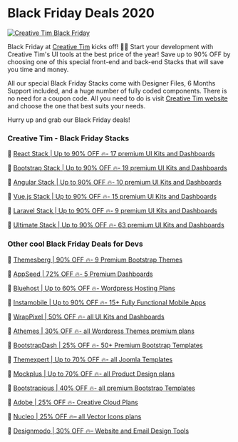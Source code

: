 # Black Friday Deals 2020

[![Creative Tim Black Friday](https://i.imgur.com/LFtlD0u.png)](https://www.creative-tim.com/campaign?utm_medium=social&utm_source=github&utm_campaign=bf+2020+general)

Black Friday at [Creative Tim](https://www.creative-tim.com/campaign?utm_medium=social&utm_source=github&utm_campaign=bf+2020+general) kicks off! 🖤🖤
Start your development with Creative Tim's UI tools at the best price of the year! Save up to 90% OFF by choosing one of this special front-end and back-end Stacks that will save you time and money.

All our special Black Friday Stacks come with Designer Files, 6 Months Support included, and a huge number of fully coded components. There is no need for a coupon code. All you need to do is visit [Creative Tim website](https://www.creative-tim.com/campaign?utm_medium=social&utm_source=github&utm_campaign=bf+2020+general) and choose the one that best suits your needs.

Hurry up and grab our Black Friday deals!


### Creative Tim - Black Friday Stacks

🎁  [React Stack | Up to 90% OFF 🔥- 17 premium UI Kits and Dashboards](https://www.creative-tim.com/stacks/react-stack-bf?utm_medium=social&utm_source=github&utm_campaign=bf+2020+react)

🎁  [Bootstrap Stack | Up to 90% OFF 🔥- 19 premium UI Kits and Dashboards](https://www.creative-tim.com/stacks/bootstrap-stack-bf?utm_medium=social&utm_source=github&utm_campaign=bf+2020+bootstrap)

🎁  [Angular Stack | Up to 90% OFF 🔥- 10 premium UI Kits and Dashboards](https://www.creative-tim.com/stacks/angular-stack-bf?utm_medium=social&utm_source=github&utm_campaign=bf+2020+angular)

🎁  [Vue.js Stack | Up to 90% OFF 🔥- 15 premium UI Kits and Dashboards](https://www.creative-tim.com/stacks/vuejs-stack-bf?utm_medium=social&utm_source=github&utm_campaign=bf+2020+vuejs)

🎁  [Laravel Stack | Up to 90% OFF 🔥- 9 premium UI Kits and Dashboards](https://www.creative-tim.com/stacks/laravel-stack-bf?utm_medium=social&utm_source=github&utm_campaign=bf+2020+laravel)

🎁  [Ultimate Stack | Up to 90% OFF 🔥- 63 premium UI Kits and Dashboards](https://www.creative-tim.com/stacks/ultimate-stack-bf?utm_medium=social&utm_source=github&utm_campaign=bf+2020+ultimate)

### Other cool Black Friday Deals for Devs
🎁 [Themesberg | 90% OFF 🔥- 9 Premium Bootstrap Themes](https://a.paddle.com/v2/click/113942/122967?link=3071)

🎁 [AppSeed | 72% OFF 🔥- 5 Premium Dashboards](https://appseed.us/bundles/black-friday)

🎁 [Bluehost | Up to 60% OFF 🔥- Wordpress Hosting Plans](https://www.bluehost.com/track/creativetim/)

🎁 [Instamobile | Up to 90% OFF 🔥- 15+ Fully Functional Mobile Apps](https://www.instamobile.io/)

🎁 [WrapPixel | 50% OFF 🔥- all UI Kits and Dashboards](https://www.wrappixel.com/)

🎁 [Athemes | 30% OFF 🔥- all Wordpress Themes premium plans](http://athemes.com/)

🎁 [BootstrapDash | 25% OFF 🔥- 50+ Premium Bootstrap Templates](https://www.bootstrapdash.com/)

🎁 [Themexpert | Up to 70% OFF 🔥- all Joomla Templates](https://www.themexpert.com/?utm_campaign=blackfriday2020&utm_medium=blog&utm_source=CreativeTim)

🎁 [Mockplus | Up to 70% OFF 🔥- all Product Design plans](http://www.mockplus.com/)

🎁 [Bootstrapious | 40% OFF 🔥- all premium Bootstrap Templates](https://bootstrapious.com/)

🎁 [Adobe | 25% OFF 🔥- Creative Cloud Plans](https://www.adobe.com/creativecloud.html)

🎁 [Nucleo | 25% OFF 🔥– all Vector Icons plans](https://nucleoapp.com/?ref=1712)

🎁 [Designmodo | 30% OFF 🔥– Website and Email Design Tools](https://designmodo.com/blackfriday/?u=4176)


